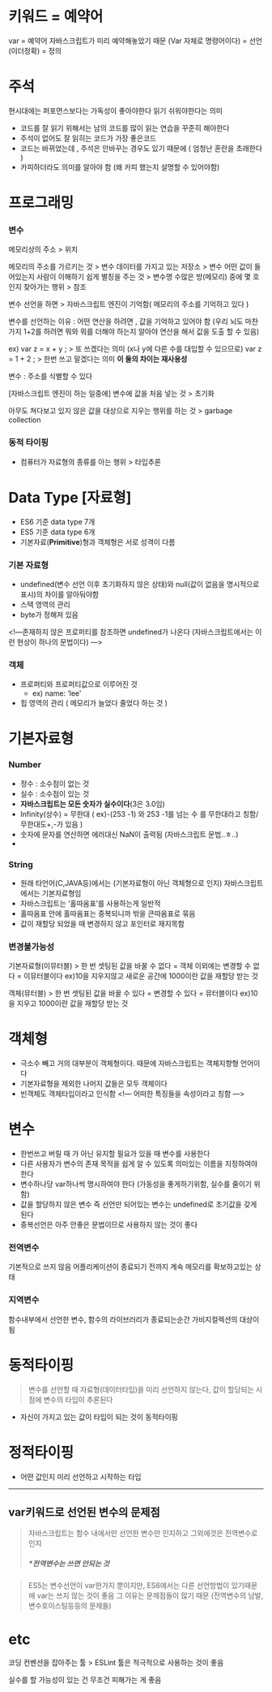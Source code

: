 # 키워드 = 예약어
var = 예약어 
자바스크립트가 미리 예약해놓았기 때문
(Var 자체로 명령어이다) = 선언(이더정확) = 정의 


# 주석 
현시대에는 퍼포먼스보다는 가독성이 좋아야한다
읽기 쉬워야한다는 의미

* 코드를 잘 읽기 위해서는 남의 코드를 많이 읽는 연습을 꾸준히 해야한다
* 주석이 없어도 잘 읽히는 코드가 가장 좋은코드
* 코드는 바뀌었는데 , 주석은 안바꾸는 경우도 있기 때문에 ( 엄청난 혼란을 초래한다 )
* 카피하더라도 의미를 알아야 함 (왜 카피 했는지 설명할 수 있어야함)


# 프로그래밍

### 변수

메모리상의 주소 > 위치

메모리의 주소를 가르키는 것 > 변수
데이터를 가지고 있는 저장소 > 변수
어떤 값이 들어있는지 사람이 이해하기 쉽게 별칭을 주는 것 > 변수명
수많은 방(메모리) 중에 몇 호인지 찾아가는 행위 > 참조

변수 선언을 하면 > 자바스크립트 엔진이 기억함( 메모리의 주소를 기억하고 있다 )

변수를 선언하는 이유 : 어떤 연산을 하려면 , 값을 기억하고 있어야 함 (우리 뇌도 마찬가지 1+2를 하려면 뭐와 뭐를 더해야 하는지 알아야 연산을 해서 값을 도출 할 수 있음) 

ex)
var z = x + y ; > 또 쓰겠다는 의미
(x나 y에 다른 수를 대입할 수 있으므로)
var z = 1 + 2 ; > 한번 쓰고 말겠다는 의미
__이 둘의 차이는 재사용성__

변수 : 주소를 식별할 수 있다 

[자바스크립트 엔진이 하는 일중에]
변수에 값을 처음 넣는 것 > 초기화

아무도 쳐다보고 있지 않은 값을 대상으로 
지우는 행위를 하는 것 > garbage collection

### 동적 타이핑 

* 컴퓨터가 자료형의 종류를 아는 행위 > 타입추론

# Data Type [자료형]

* ES6 기준 data type 7개
* ES5 기준 data type 6개
* 기본자료(__Primitive__)형과 객체형은 서로 성격이 다름

### 기본 자료형

* undefined(변수 선언 이후 초기화하지 않은 상태)와 null(값이 없음을 명시적으로 표시)의 차이를 알아둬야함
* 스택 영역의 관리
* byte가 정해져 있음

<!—존재하지 않은 프로퍼티를 참조하면 undefined가 나온다 (자바스크립트에서는 이런 현상이 하나의 문법이다) —>

### 객체 

* 프로퍼티와 프로퍼티값으로 이루어진 것
    * ex) name: ‘lee’
* 힙 영역의 관리 ( 메모리가 늘었다 줄었다 하는 것 )


# 기본자료형

### Number

* 정수 : 소수점이 없는 것
* 실수 : 소수점이 있는 것
* __자바스크립트는 모든 숫자가 실수이다__(3은 3.0임)
* Infinity(상수) = 무한대 ( ex)-(253 -1) 와 253 -1를 넘는 수 를 무한대라고 칭함/ 무한대도+,-가 있음 )
* 숫자에 문자를 연산하면 에러대신 NaN이 출력됨 (자바스크립트 문법..ㅎ..)
* 

### String

* 원래 타언어(C,JAVA등)에서는 (기본자료형이 아닌 객체형으로 인지) 자바스크립트에서는 기본자료형임
* 자바스크립트는 ‘홀따옴표’를 사용하는게 일반적
* 홀따옴표 안에 홀따옴표는 중복되니까 밖을 큰따옴표로 묶음
* 값이 재할당 되었을 때 변경하지 않고 포인터로 재지목함

### 변경불가능성

기본자료형(이뮤터블) >
한 번 셋팅된 값을 바꿀 수 없다 = 객체 이외에는 변경할 수 없다 = 이뮤터블이다
ex)10을 지우지않고 새로운 공간에 1000이란 값을 재할당 받는 것

객체(뮤터블) >
한 번 셋팅된 값을 바꿀 수 있다 = 변경할 수 있다 = 뮤터블이다 
ex)10을 지우고 1000이란 값을 재할당 받는 것


# 객체형

* 극소수 빼고 거의 대부분이 객체형이다. 때문에 자바스크립트는 객체지향형 언어이다
* 기본자료형을 제외한 나머지 값들은 모두 객체이다
* 빈객체도 객체타입이라고 인식함
<!— 어떠한 특징들을 속성이라고 칭함 —>


# 변수

* 한번쓰고 버릴 때 가 아닌 유지할 필요가 있을 때 변수를 사용한다
* 다른 사용자가 변수의 존재 목적을 쉽게 알 수 있도록 의미있는 이름을 지정하여야한다
* 변수하나당 var하나씩 명시하여야 한다 (가동성을 좋게하기위함, 실수를 줄이기 위함)
* 값을 할당하지 않은 변수 즉 선언만 되어있는 변수는 undefined로 초기값을 갖게 된다
* 중복선언은 아주 안좋은 문법이므로 사용하지 않는 것이 좋다


### 전역변수

기본적으로 쓰지 않음
어플리케이션이 종료되기 전까지 계속 메모리를 확보하고있는 상태 

### 지역변수

함수내부에서 선언한 변수, 함수의 라이브러리가 종료되는순간 가비지컬렉션의 대상이 됨

<!-- ReferenceError : 참조에러 -->

# 동적타이핑

> 변수를 선언할 때 자료형(데이터타입)을 미리 선언하지 않는다, 값이 할당되는 시점에 변수의 타입이 추론된다
<!-- 타입:어떠한 값을 하나 가지고 있는 것
언디파인드는 언디파인드라는 하나의 값을 갖고 있는 타입이기때문에 언디파인드타입이라고 함 -->

* 자신이 가지고 있는 값이 타입이 되는 것이 동적타이핑 

# 정적타이핑

* 어떤 값인지 미리 선언하고 시작하는 타입

---

## var키워드로 선언된 변수의 문제점

> 자바스크립트는 함수 내에서만 선언한 변수만 인지하고 그외에것은 전역변수로 인지 <br>
> #####  *전역변수는 쓰면 안되는 것

>ES5는 변수선언이 var한가지 뿐이지만,
ES6에서는 다른 선언방법이 있기때문에
var는 쓰지 않는 것이 좋음 
그 이유는 문제점들이 많기 때문
(전역변수의 남발, 변수호이스팅등등의 문제들)


# etc

코딩 컨벤션을 잡아주는 툴 > ESLint
툴은 적극적으로 사용하는 것이 좋음

실수를 할 가능성이 있는 건 무조건 피해가는 게 좋음

